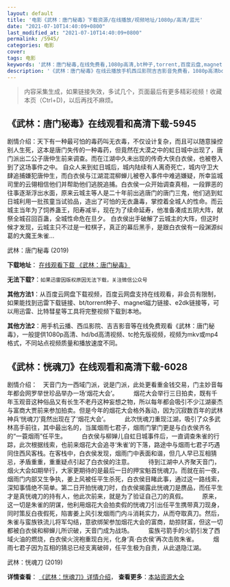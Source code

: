 ```yaml
---
layout: default
title: '电影《武林：唐门秘毒》下载资源/在线播放/视频地址/1080p/高清/蓝光'
date: "2021-07-10T14:40:09+0800"
last_modified_at: "2021-07-10T14:40:09+0800"
permalink: /5945/
categories: 电影
cover:
tags: 电影
keywords: '武林：唐门秘毒,在线免费看,1080p高清,bt种子,torrent,百度云盘,magnet,磁力链,迅雷下载资源'
description: '《武林：唐门秘毒》在线云播放手机西瓜影院吉吉影音免费看，1080p高清bd/hd未删减完整版和tc抢先枪版，mkv/mp4格式，附带bt/torrent种子、magnet/磁力链、百度云盘、网盘资源迅雷下载链接'
---
```


>内容采集生成，如果链接失效，多试几个，页面最后有更多精彩视频！收藏本页（Ctrl+D)，以后再找不麻烦。


## 《武林：唐门秘毒》在线观看和高清下载-5945

剧情介绍：天下有一种最可怕的毒药叫无衣毒，不仅设计复杂，而且可以随意操控别人生死，这本是唐门失传的一种毒药，但竟然在大漠之中的虹日城中出现了，唐门派出二公子唐仲生前来调查。而在江湖中久未出现的传奇大侠白衣侯，也被卷入到了这场事件之中。 自众人来到虹日城后，城内陆续有人离奇死亡，城内守卫大肆追捕嫌犯唐仲生，而白衣侯与江湖混混柳蝉儿被卷入事件中难逃嫌疑，所幸监城司里的云翎相信他们并帮助他们逃脱追捕。白衣侯一众开始调查真相，一段罪恶的往事逐渐浮出水面，原来云城主等人是二十年前出逃唐门的唐门三鬼，他们逃到虹日城利用一批孩童当试验品，造出了可怕的无衣蛊毒，掌控着全城人的性命。而云城主当年为了饲养蛊王，阳寿减半，现在为了续命延寿，他准备凑成五阴大阵，献祭全城召回百蛊，全城性命危在旦夕。 白衣侯出手破解了云城主的大阵，但这时候才发现，云城主只不过是一粒棋子，真正的幕后黑手，是跟白衣侯有一段渊源纠葛的大魔王朱雀…


武林：唐门秘毒 (2019)

**下载地址**： [在线观看下载 《武林：唐门秘毒》](https://www.btbtdy.me/btdy/dy15564.html) 


**无法下载?**：`如果迅雷因版权原因无法下载，关注微信公众号 `

**其他方法1**：从百度云网盘下载视频，百度云网盘支持在线观看，非会员有限制，如果能找到迅雷下载链接、bt/torrent种子、magnet磁力链接、e2dk链接等，可以用迅雷、比特彗星等工具将完整视频下载到本地。

**其他方法2**：用手机云播、西瓜影院、吉吉影音等在线免费观看《武林：唐门秘毒》，一般提供1080p高清、hd/bd高清视频、tc抢先版视频，视频为mkv或mp4格式，不同站点视频质量和播放速度不同。


## 《武林：恍魂刀》在线观看和高清下载-6028

剧情介绍：　天音门为一西域门派，说是门派，此处更看重金钱交易，门主妙音每年都会网罗举世珍品举办一场‘烟花大会’。  　　烟花大会举行三日拍卖，既有千年玉观音这种俗品又有长生不老丹这种妄想之物，所以每年都会吸引不少江湖豪杰与富商大贾前来参加拍卖。但是今年的烟花大会格外轰动，因为沉寂数百年的武林神兵‘恍魂刀’竟然出现在了‘烟花大会’。  　　此次恍魂刀重现江湖，吸引了众多武林高手前往，其中最出名的，当属烟雨七君子，烟雨门掌门更是与白衣侯齐名的“一蓑烟雨”任平生。  　　白衣侯与柳婵儿自虹日城事件后，一直调查朱雀的行踪，此次根据线索，也前来烟花大会追寻‘朱雀’的下落，路途中与烟雨七君子巧遇同住西风客栈。在客栈中，白衣侯发现，烟雨门中表面和谐，但几人早已互相猜忌，矛盾重重，重重疑点引起了白衣侯的注意。  　　待到江湖中人齐聚天音门，烟火大会如期举行，大家更期待的是最后一日的押宝魁首恍魂刀。而就在前一夜，烟雨门内部又生争执，姜上风被任平生杀死，白衣侯目睹此事，通过这一路线索，深知事情绝不简单。第二日开拍恍魂刀时，白衣侯揭露此恍魂刀是赝品，而任平生才是真恍魂刀的持有人，他此次前来，就是为了验证自己刀的真假。  　　原来，这一切是朱雀的阴谋，他利用烟花大会拍卖假的恍魂刀引出任平生携带真刀现身，同时策反白夜假死，陷害姜上风引发烟雨门内斗消耗实力，从而夺取真刀。然后，朱雀与蛮族铁流儿将军勾结，意欲绑架参加烟花大会的富商，劫掠财富，但这一切都被白衣侯和柳蝉儿所识破，天音门成为战场。  　　蛮族弓箭手的火箭引发了西域火油的燃烧，白衣侯火浣袍重现白光，化身‘真·白衣侯’再次击败朱雀。  　　烟雨七君子因为互相的猜忌已经支离破碎，任平生极为自责，从此退隐江湖。


武林：恍魂刀 (2019)

**详情查看**： [《武林：恍魂刀》详情介绍](/movie/6028/)， **查看更多**：[本站资源大全](/movie/t/all/)

